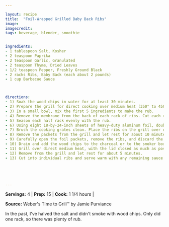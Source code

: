 ```yaml
---

layout: recipe
title:  "Foil-Wrapped Grilled Baby Back Ribs"
image: 
imagecredit: 
tags: beverage, blender, smoothie


ingredients:
- 1 tablespoon Salt, Kosher
- 2 teaspoon Paprika
- 2 teaspoon Garlic, Granulated
- 2 teaspoon Thyme, Dried Leaves
- 1/2 teaspoon Pepper, Freshly Ground Black
- 2 racks Ribs, Baby Back (each about 2 pounds)
- 1 cup Barbecue Sauce



directions:
- 1) Soak the wood chips in water for at least 30 minutes.
- 2) Prepare the grill for direct cooking over medium heat (350° to 450°F).
- 3) In a small bowl, mix the first 5 ingredients to make the rub.
- 4) Remove the membrane from the back of each rack of ribs. Cut each rack crosswise in the middle to create two smaller racks.
- 5) Season each half rack evenly with the rub.
- 6) Using eight 18-by-24-inch sheets of heavy-duty aluminum foil, double wrap each half rack in its own packet.
- 7) Brush the cooking grates clean. Place the ribs on the grill over direct medium heat and cook for 1 hour, with the lid closed, occasionally turning the packets over for even cooking and making sure not to pierce the foil.
- 8) Remove the packets from the grill and let rest for about 10 minutes.
- 9) Carefully open the foil packets, remove the ribs, and discard the rendered fat and foil.
- 10) Drain and add the wood chips to the charcoal or to the smoker box of a gas grill, following manufacturer’s instructions, and close the lid. When the wood begins to smoke, return the ribs to the grill, bone side down. 
- 11) Grill over direct medium heat, with the lid closed as much as possible, until they are sizzling and lightly charred, 10 to 12 minutes, turning and basting once or twice with the sauce. 
- 12) Remove from the grill and let rest for about 5 minutes.
- 13) Cut into individual ribs and serve warm with any remaining sauce.





---
```


**Servings:** 4 | **Prep:** 15 | **Cook:** 1 1/4 hours | 

**Source:** Weber's Time to Grill™ by Jamie Purviance

In the past, I've halved the salt and didn't smoke with wood chips. Only did one rack, so there was plenty of rub.
